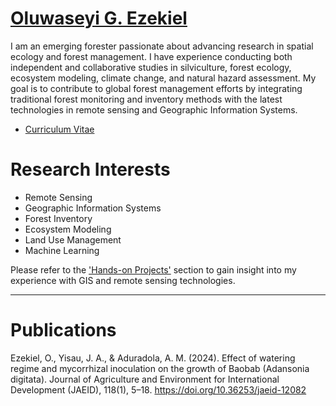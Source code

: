 # [Oluwaseyi G. Ezekiel](README.md)
I am an emerging forester passionate about advancing research in spatial ecology and forest management. I have experience conducting both independent and collaborative studies in silviculture, forest ecology, ecosystem modeling, climate change, and natural hazard assessment. My goal is to contribute to global forest management efforts by integrating traditional forest monitoring and inventory methods with the latest technologies in remote sensing and Geographic Information Systems. <br>

- [Curriculum Vitae](https://drive.google.com/file/d/13hdjqdqcOIbNxPnDW4gBKfA5W2HZs1bv/view?usp=drive_link)
# Research Interests
- Remote Sensing                                                                                     
- Geographic Information Systems
- Forest Inventory
- Ecosystem Modeling
- Land Use Management
- Machine Learning<br>

Please refer to the ['Hands-on Projects'](https://github.com/GEO-001/hands-on-projects) section to gain insight into my experience with GIS and remote sensing technologies.<br>

---
# Publications
Ezekiel, O., Yisau, J. A., & Aduradola, A. M. (2024). Effect of watering regime and mycorrhizal inoculation on the growth of Baobab (Adansonia digitata). Journal of Agriculture and Environment for International Development (JAEID), 118(1), 5–18. https://doi.org/10.36253/jaeid-12082
